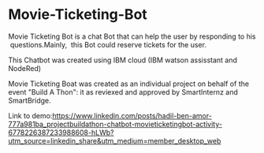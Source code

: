 # Movie-Ticketing-Bot

Movie Ticketing Bot is a chat Bot that can help the user by responding to his questions.Mainly,  this Bot could reserve tickets for the user.

This Chatbot was created using IBM cloud (IBM watson assisstant and NodeRed)

Movie Ticketing Boat was created as an individual project on behalf of the event "Build A Thon": it as reviexed and approved by SmartInternz and SmartBridge.

Link to demo:https://www.linkedin.com/posts/hadil-ben-amor-777a981ba_projectbuildathon-chatbot-movieticketingbot-activity-6778226387233988608-hLWb?utm_source=linkedin_share&utm_medium=member_desktop_web 
